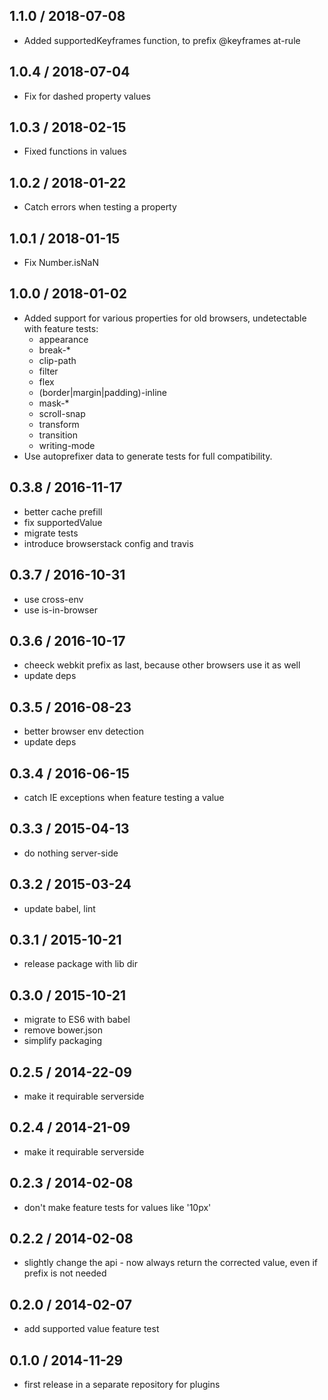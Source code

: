 ## 1.1.0 / 2018-07-08

- Added supportedKeyframes function, to prefix @keyframes at-rule

## 1.0.4 / 2018-07-04

- Fix for dashed property values

## 1.0.3 / 2018-02-15

- Fixed functions in values

## 1.0.2 / 2018-01-22

- Catch errors when testing a property

## 1.0.1 / 2018-01-15

- Fix Number.isNaN

## 1.0.0 / 2018-01-02

- Added support for various properties for old browsers, undetectable with feature tests:
  - appearance
  - break-\*
  - clip-path
  - filter
  - flex
  - (border|margin|padding)-inline
  - mask-\*
  - scroll-snap
  - transform
  - transition
  - writing-mode
- Use autoprefixer data to generate tests for full compatibility.

## 0.3.8 / 2016-11-17

- better cache prefill
- fix supportedValue
- migrate tests
- introduce browserstack config and travis

## 0.3.7 / 2016-10-31

- use cross-env
- use is-in-browser

## 0.3.6 / 2016-10-17

- cheeck webkit prefix as last, because other browsers use it as well
- update deps

## 0.3.5 / 2016-08-23

- better browser env detection
- update deps

## 0.3.4 / 2016-06-15

- catch IE exceptions when feature testing a value

## 0.3.3 / 2015-04-13

- do nothing server-side

## 0.3.2 / 2015-03-24

- update babel, lint

## 0.3.1 / 2015-10-21

- release package with lib dir

## 0.3.0 / 2015-10-21

- migrate to ES6 with babel
- remove bower.json
- simplify packaging

## 0.2.5 / 2014-22-09

- make it requirable serverside

## 0.2.4 / 2014-21-09

- make it requirable serverside

## 0.2.3 / 2014-02-08

- don't make feature tests for values like '10px'

## 0.2.2 / 2014-02-08

- slightly change the api - now always return the corrected value, even if prefix is not needed

## 0.2.0 / 2014-02-07

- add supported value feature test

## 0.1.0 / 2014-11-29

- first release in a separate repository for plugins
